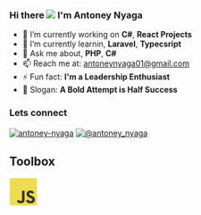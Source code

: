 ### Hi there <img src="https://raw.githubusercontent.com/MartinHeinz/MartinHeinz/master/wave.gif" width="30px"> I'm Antoney Nyaga 


- 🔭 I’m currently working on <b>C#</b>, <b>React Projects</b>
- 🌱 I’m currently learnin, <b>Laravel</b>, <b>Typecsript</b>
- 💬 Ask me about, <b>PHP</b>, <b>C#</b>
- 📫 Reach me at: antoneynyaga01@gmail.com
- ⚡ Fun fact: <b>I'm a Leadership Enthusiast</b>
- 🔭 Slogan: <b>A Bold Attempt is Half Success</b>

### Lets connect
<a href="https://www.linkedin.com/in/antoney-nyaga" rel="nofollow"><img align="center" src="https://raw.githubusercontent.com/rahuldkjain/github-profile-readme-generator/master/src/images/icons/Social/linked-in-alt.svg" alt="antoney-nyaga" height="30" width="40" style="max-width: 100%;"></a>
<a href="https://medium.com/@antoney_nyaga" rel="nofollow"><img align="center" src="https://raw.githubusercontent.com/rahuldkjain/github-profile-readme-generator/master/src/images/icons/Social/medium.svg" alt="@antoney_nyaga" height="30" width="40" style="max-width: 100%;"></a>

## Toolbox
<img src="https://github.com/devicons/devicon/blob/master/icons/javascript/javascript-original.svg" width="50px" weight="50px">
